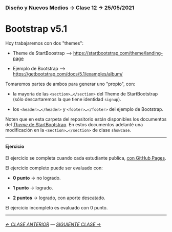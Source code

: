 ### Diseño y Nuevos Medios → Clase 12 → 25/05/2021

# Bootstrap v5.1

Hoy trabajaremos con dos "themes":

- Theme de StartBoostrap --> https://startbootstrap.com/theme/landing-page

- Ejemplo de Bootstrap --> https://getbootstrap.com/docs/5.1/examples/album/

Tomaremos partes de ambos para generar uno "propio", con:

- la mayoría de las `<section>…</section>` del Theme de StartBootstrap (sólo descartaremos la que tiene identidad `signup`).

- los `<header>…</header>` y `<footer>…</footer>` del ejemplo de Bootstrap.

Noten que en esta carpeta del repositorio están disponibles los documentos del [*Theme* de StartBootstrap](https://profesorfaco.github.io/dno037-2022/clase-12/). En estos documentos adelanté una modificación en la `<section>…</section>` de clase `showcase`.

- - - - - - - 

#### Ejercicio

El ejercicio se completa cuando cada estudiante publica, [con GitHub Pages](https://docs.github.com/es/free-pro-team@latest/github/working-with-github-pages/configuring-a-publishing-source-for-your-github-pages-site).

El ejercicio completo puede ser evaluado con:

- **0 punto** → no logrado.

- **1 punto** → logrado.

- **2 puntos** → logrado, con aporte descatado.

El ejercicio incompleto es evaluado con 0 punto.

- - - - - - - 

###### [← CLASE ANTERIOR](https://github.com/profesorfaco/dno037-2022/tree/main/clase-11) — [SIGUIENTE CLASE →](https://github.com/profesorfaco/dno037-2022/tree/main/clase-13)
